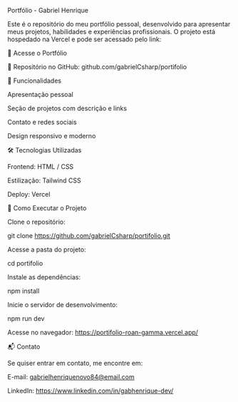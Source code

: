 Portfólio - Gabriel Henrique 

Este é o repositório do meu portfólio pessoal, desenvolvido para apresentar meus projetos, habilidades e experiências profissionais. O projeto está hospedado na Vercel e pode ser acessado pelo link:

🔗 Acesse o Portfólio

📂 Repositório no GitHub: github.com/gabrielCsharp/portifolio

📌 Funcionalidades

Apresentação pessoal

Seção de projetos com descrição e links

Contato e redes sociais

Design responsivo e moderno

🛠 Tecnologias Utilizadas

Frontend: HTML / CSS

Estilização: Tailwind CSS

Deploy: Vercel

🚀 Como Executar o Projeto

Clone o repositório:

git clone https://github.com/gabrielCsharp/portifolio.git

Acesse a pasta do projeto:

cd portifolio

Instale as dependências:

npm install

Inicie o servidor de desenvolvimento:

npm run dev

Acesse no navegador: https://portifolio-roan-gamma.vercel.app/

📬 Contato

Se quiser entrar em contato, me encontre em:

E-mail: gabrielhenriquenovo84@email.com

LinkedIn: https://www.linkedin.com/in/gabhenrique-dev/


